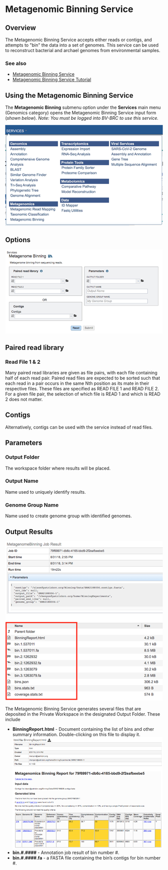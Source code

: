 # Metagenomic Binning Service

## Overview
The Metagenomic Binning Service accepts either reads or contigs, and attempts to "bin" the data into a set of genomes. This service can be used to reconstruct bacterial and archael genomes from environmental samples.

### See also
* [Metagenomic Binning Service](https://alpha.bv-brc.org/app/MetagenomicBinning)
* [Metagenomic Binning Service Tutorial](https://docs.alpha.bv-brc.org//tutorial/metagenomic_binning/metagenomic_binning.html)

## Using the Metagenomic Binning Service
The **Metagenomic Binning** submenu option under the **Services** main menu (Genomics category) opens the Metagenomic Binning Service input form (*shown below*). *Note: You must be logged into BV-BRC to use this service.*

![Metagenomic Binning Menu](../images/bv_services_menu.png)

## Options
![Metagenomic Binning Input Form](../images/metagenome_binning_input_form.png) 

## Paired read library

### Read File 1 & 2
Many paired read libraries are given as file pairs, with each file containing half of each read pair. Paired read files are expected to be sorted such that each read in a pair occurs in the same Nth position as its mate in their respective files. These files are specified as READ FILE 1 and READ FILE 2. For a given file pair, the selection of which file is READ 1 and which is READ 2 does not matter.

## Contigs
Alternatively, contigs can be used with the service instead of read files.

## Parameters

### Output Folder
The workspace folder where results will be placed.

### Output Name
Name used to uniquely identify results.

### Genome Group Name
Name used to create genome group with identified genomes.

## Output Results
![Metagenomic Binning Service Output Files](../images/metagenomic_binning_result.png) 

The Metagenomic Binning Service generates several files that are deposited in the Private Workspace in the designated Output Folder. These include

* **BinningReport.html** - Document containing the list of bins and other summary information. Double-clicking on this file to display it.
![Metagenomic Binning Report](../images/metagenomic_binning_report.png) 
* **bin.#.####** - Annotation job result of bin number #.
* **bin.#.####.fa** - a FASTA file containing the bin’s contigs for bin number #.

